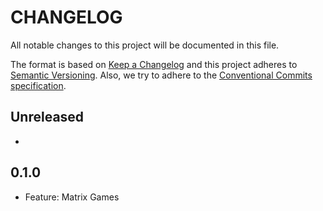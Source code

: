 # CHANGELOG

All notable changes to this project will be documented in this file.

The format is based on [Keep a Changelog](http://keepachangelog.com/en/1.0.0/)
and this project adheres to [Semantic Versioning](https://semver.org/spec/v2.0.0.html).
Also, we try to adhere to the [Conventional Commits specification](https://www.conventionalcommits.org/en/v1.0.0/).

## Unreleased

- 

## 0.1.0

- Feature: Matrix Games
